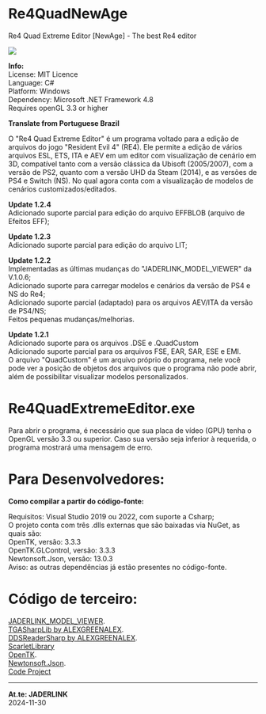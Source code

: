 # Re4QuadNewAge
Re4 Quad Extreme Editor [NewAge] - The best Re4 editor

![](https://i.imgur.com/WvuAgHi.png)

**Info:**
<br>License: MIT Licence
<br>Language: C#
<br>Platform: Windows
<br>Dependency: Microsoft .NET Framework 4.8
<br>Requires openGL 3.3 or higher

**Translate from Portuguese Brazil**

O "Re4 Quad Extreme Editor" é um programa voltado para a edição de arquivos do jogo "Resident Evil 4" (RE4). Ele permite a edição de vários arquivos ESL, ETS, ITA e AEV em um editor com visualização de cenário em 3D, compatível tanto com a versão clássica da Ubisoft (2005/2007), com a versão de PS2, quanto com a versão UHD da Steam (2014), e as versões de PS4 e Switch (NS)​. No qual agora conta com a visualização de modelos de cenários customizados/editados.

**Update 1.2.4**
<br>Adicionado suporte parcial para edição do arquivo EFFBLOB (arquivo de Efeitos EFF);

**Update 1.2.3**
<br>Adicionado suporte parcial para edição do arquivo LIT;

**Update 1.2.2**
<br>Implementadas as últimas mudanças do "JADERLINK_MODEL_VIEWER" da V.1.0.6;
<br>Adicionado suporte para carregar modelos e cenários da versão de PS4 e NS do Re4;
<br>Adicionado suporte parcial (adaptado) para os arquivos AEV/ITA da versão de PS4/NS;
<br>Feitos pequenas mudanças/melhorias.

**Update 1.2.1**
<br>Adicionado suporte para os arquivos .DSE e .QuadCustom
<br>Adicionado suporte parcial para os arquivos FSE, EAR, SAR, ESE e EMI.
<br>O arquivo "QuadCustom" é um arquivo próprio do programa, nele você pode ver a posição de objetos dos arquivos que o programa não pode abrir, além de possibilitar visualizar modelos personalizados.

# Re4QuadExtremeEditor.exe

Para abrir o programa, é necessário que sua placa de vídeo (GPU) tenha o OpenGL versão 3.3 ou superior. Caso sua versão seja inferior à requerida, o programa mostrará uma mensagem de erro.

# Para Desenvolvedores:

**Como compilar a partir do código-fonte:**

Requisitos: Visual Studio 2019 ou 2022, com suporte a Csharp;
<br>O projeto conta com três .dlls externas que são baixadas via NuGet, as quais são:
<br> OpenTK, versão: 3.3.3
<br> OpenTK.GLControl, versão: 3.3.3
<br> Newtonsoft.Json, versão: 13.0.3
<br> Aviso: as outras dependências já estão presentes no código-fonte.

# Código de terceiro:

[JADERLINK_MODEL_VIEWER](https://github.com/JADERLINK/JADERLINK_MODEL_VIEWER).
<br>[TGASharpLib by ALEXGREENALEX](https://github.com/ALEXGREENALEX/TGASharpLib).
<br>[DDSReaderSharp by ALEXGREENALEX](https://github.com/ALEXGREENALEX/DDSReaderSharp).
<br>[ScarletLibrary](https://github.com/xdanieldzd/Scarlet)
<br>[OpenTK](https://github.com/opentk/opentk/blob/master/LICENSE.md).
<br>[Newtonsoft.Json](https://github.com/JamesNK/Newtonsoft.Json/blob/master/LICENSE.md).
<br>[Code Project](https://www.codeproject.com/info/cpol10.aspx)

-----
**At.te: JADERLINK**
<br>2024-11-30